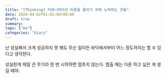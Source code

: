 ```yaml
---
title: "[Thinking] 커뮤니테이션 비용을 줄이기 위해 노력하는 것들"
date: 2024-04-02T01:01:03+09:00
draft: true
summary: 
tags: ["me"]
categories: "diary"
---
```


난 성실해서 크게 성공하지 못 해도 무슨 일이든 바닥에서부터 어느 정도까지는 할 수 있다고 생각한다.

성실한게 제일 큰 무기라 한 번 시작하면 멈추지 않는다. 멈출 때는 다른 하고 싶은 게 생길 때야.